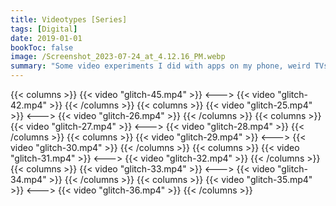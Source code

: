 ```yaml
---
title: Videotypes [Series]
tags: [Digital]
date: 2019-01-01
bookToc: false
image: /Screenshot_2023-07-24_at_4.12.16_PM.webp
summary: "Some video experiments I did with apps on my phone, weird TVs, and other found footage."
---
```


{{< columns >}}
{{< video "glitch-45.mp4" >}}
<--->
{{< video "glitch-42.mp4" >}}
{{< /columns >}}
{{< columns >}}
{{< video "glitch-25.mp4" >}}
<--->
{{< video "glitch-26.mp4" >}}
{{< /columns >}}
{{< columns >}}
{{< video "glitch-27.mp4" >}}
<--->
{{< video "glitch-28.mp4" >}}
{{< /columns >}}
{{< columns >}}
{{< video "glitch-29.mp4" >}}
<--->
{{< video "glitch-30.mp4" >}}
{{< /columns >}}
{{< columns >}}
{{< video "glitch-31.mp4" >}}
<--->
{{< video "glitch-32.mp4" >}}
{{< /columns >}}
{{< columns >}}
{{< video "glitch-33.mp4" >}}
<--->
{{< video "glitch-34.mp4" >}}
{{< /columns >}}
{{< columns >}}
{{< video "glitch-35.mp4" >}}
<--->
{{< video "glitch-36.mp4" >}}
{{< /columns >}}